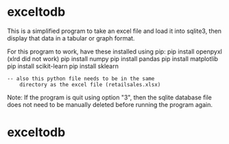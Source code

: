 # exceltodb
This is a simplified program to take an excel file and
load it into sqlite3, then display that data in a tabular or
graph format.

For this program to work, have these installed using pip:
    pip install openpyxl (xlrd did not work)
    pip install numpy
    pip install pandas
    pip install matplotlib
    pip install scikit-learn
    pip install sklearn

    -- also this python file needs to be in the same
        directory as the excel file (retailsales.xlsx)

Note: If the program is quit using option "3", then the sqlite
database file does not need to be manually deleted before running
the program again.
# exceltodb
